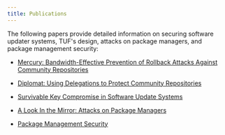 ```yaml
---
title: Publications
---
```


The following papers provide detailed information on securing software updater
systems, TUF's design, attacks on package managers, and package management
security:

- [Mercury: Bandwidth-Effective Prevention of Rollback Attacks Against Community Repositories](/papers/prevention-rollback-attacks-atc2017.pdf)

- [Diplomat: Using Delegations to Protect Community Repositories](https://theupdateframework.io/papers/protect-community-repositories-nsdi2016.pdf?raw=true)

- [Survivable Key Compromise in Software Update Systems](https://theupdateframework.io/papers/survivable-key-compromise-ccs2010.pdf?raw=true)

- [A Look In the Mirror: Attacks on Package Managers](https://theupdateframework.io/papers/attacks-on-package-managers-ccs2008.pdf?raw=true)

- [Package Management Security](https://theupdateframework.io/papers/package-management-security-tr08-02.pdf?raw=true)
